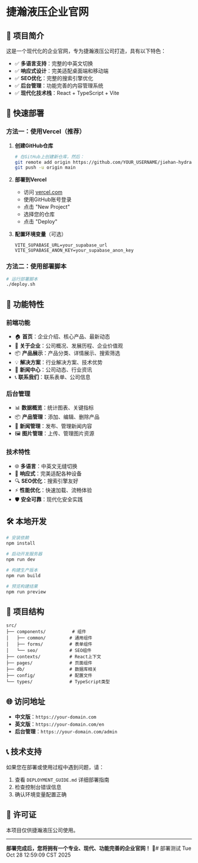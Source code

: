 # 捷瀚液压企业官网

## 🌟 项目简介

这是一个现代化的企业官网，专为捷瀚液压公司打造，具有以下特色：

- ✅ **多语言支持**：完整的中英文切换
- ✅ **响应式设计**：完美适配桌面端和移动端
- ✅ **SEO优化**：完整的搜索引擎优化
- ✅ **后台管理**：功能完善的内容管理系统
- ✅ **现代化技术栈**：React + TypeScript + Vite

## 🚀 快速部署

### 方法一：使用Vercel（推荐）

1. **创建GitHub仓库**
   ```bash
   # 在GitHub上创建新仓库，然后：
   git remote add origin https://github.com/YOUR_USERNAME/jiehan-hydraulic-website.git
   git push -u origin main
   ```

2. **部署到Vercel**
   - 访问 [vercel.com](https://vercel.com)
   - 使用GitHub账号登录
   - 点击 "New Project"
   - 选择您的仓库
   - 点击 "Deploy"

3. **配置环境变量**（可选）
   ```
   VITE_SUPABASE_URL=your_supabase_url
   VITE_SUPABASE_ANON_KEY=your_supabase_anon_key
   ```

### 方法二：使用部署脚本

```bash
# 运行部署脚本
./deploy.sh
```

## 📱 功能特性

### 前端功能
- 🏠 **首页**：企业介绍、核心产品、最新动态
- 🏢 **关于企业**：公司概况、发展历程、企业价值观
- 📦 **产品展示**：产品分类、详情展示、搜索筛选
- 💡 **解决方案**：行业解决方案、技术优势
- 📰 **新闻中心**：公司动态、行业资讯
- 📞 **联系我们**：联系表单、公司信息

### 后台管理
- 📊 **数据概览**：统计图表、关键指标
- 📦 **产品管理**：添加、编辑、删除产品
- 📰 **新闻管理**：发布、管理新闻内容
- 🖼️ **图片管理**：上传、管理图片资源

### 技术特性
- 🌐 **多语言**：中英文无缝切换
- 📱 **响应式**：完美适配各种设备
- 🔍 **SEO优化**：搜索引擎友好
- ⚡ **性能优化**：快速加载、流畅体验
- 🛡️ **安全可靠**：现代化安全实践

## 🛠️ 本地开发

```bash
# 安装依赖
npm install

# 启动开发服务器
npm run dev

# 构建生产版本
npm run build

# 预览构建结果
npm run preview
```

## 📁 项目结构

```
src/
├── components/          # 组件
│   ├── common/         # 通用组件
│   ├── forms/          # 表单组件
│   └── seo/            # SEO组件
├── contexts/           # React上下文
├── pages/              # 页面组件
├── db/                 # 数据库相关
├── config/             # 配置文件
└── types/              # TypeScript类型
```

## 🌐 访问地址

- **中文版**：`https://your-domain.com`
- **英文版**：`https://your-domain.com/en`
- **后台管理**：`https://your-domain.com/admin`

## 📞 技术支持

如果您在部署或使用过程中遇到问题，请：

1. 查看 `DEPLOYMENT_GUIDE.md` 详细部署指南
2. 检查控制台错误信息
3. 确认环境变量配置正确

## 📄 许可证

本项目仅供捷瀚液压公司使用。

---

**部署完成后，您将拥有一个专业、现代、功能完善的企业官网！** 🎉# 部署测试 Tue Oct 28 12:59:09 CST 2025

